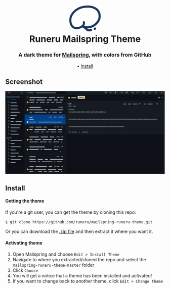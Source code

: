 <h1 align="center">
 <br>
  <img src="logo-runeru.png" alt="Omni Logo" width="100">
  <br>
Runeru Mailspring Theme
  
</h1>

<h3 align="center">
  <strong> A dark theme for <a href="https://getmailspring.com/">Mailspring</a></strong>, with colors from GitHub
</h3>


<p align="center">
 • <a href="#install">Install</a> 
</p>

## Screenshot

![Screenshot runeru-theme](screenshots/mailspring-runeru-theme-e.png)

## Install

#### Getting the theme

If you're a git user, you can get the theme by cloning this repo:

    $ git clone https://github.com/runeru/mailspring-runeru-theme.git

Or you can download the [.zip file](https://github.com/runeru/mailspring-runeru-theme/archive/refs/heads/master.zip)
and then extract it where you want it.

#### Activating theme

1. Open Mailspring and choose `Edit > Install Theme` 
2. Navigate to where you extracted/cloned the repo and select the `mailspring-runeru-theme-master` folder 
3. Click `Choose`
4. You will get a notice that a theme has been installed and activated!
5. If you want to change back to another theme, click `Edit > Change theme`



